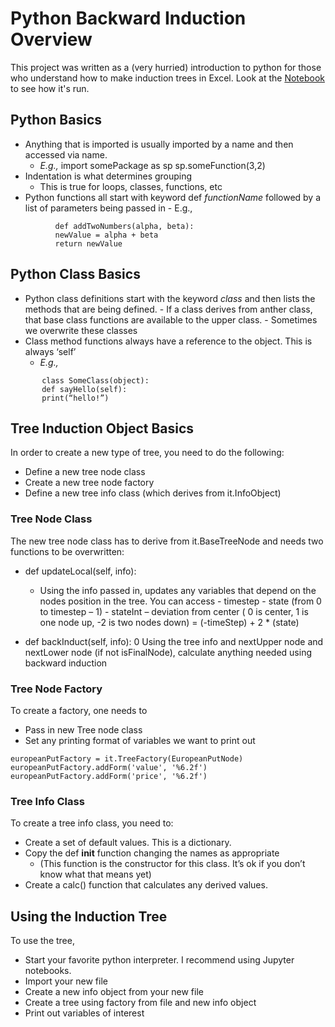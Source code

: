 
# Python Backward Induction Overview

This project was written as a (very hurried) introduction to python for those who
understand how to make induction trees in Excel.  Look at the [Notebook](backInductTree1.ipynb) to see how it's run.

## Python Basics

- Anything that is imported is usually imported by a name and then accessed via name.
    - _E.g.,_
       import somePackage as sp
       sp.someFunction(3,2)
- Indentation is what determines grouping
    - This is true for loops, classes, functions, etc
- Python functions all start with keyword def _functionName_ followed by a list of parameters being
    passed in
       - E.g.,
```
          def addTwoNumbers(alpha, beta):
          newValue = alpha + beta
          return newValue
```
## Python Class Basics

- Python class definitions start with the keyword _class_ and then lists the methods that are being
    defined.
       - If a class derives from anther class, that base class functions are available to the upper
          class.
       - Sometimes we overwrite these classes
- Class method functions always have a reference to the object. This is always ‘self’
    - _E.g.,_
```    
       class SomeClass(object):
       def sayHello(self):
       print(“hello!”)
```

## Tree Induction Object Basics

In order to create a new type of tree, you need to do the following:

- Define a new tree node class
- Create a new tree node factory
- Define a new tree info class (which derives from it.InfoObject)

### Tree Node Class

The new tree node class has to derive from it.BaseTreeNode and needs two functions to be overwritten:

- def updateLocal(self, info):
    - Using the info passed in, updates any variables that depend on the nodes position in the
       tree. You can access
          - timestep
          - state (from 0 to timestep – 1)
          - stateInt – deviation from center ( 0 is center, 1 is one node up, -2 is two nodes
             down) = (-timeStep) + 2 * (state)


- def backInduct(self, info):
    0 Using the tree info and nextUpper node and nextLower node (if not isFinalNode),
       calculate anything needed using backward induction

### Tree Node Factory

To create a factory, one needs to

- Pass in new Tree node class
- Set any printing format of variables we want to print out

```
europeanPutFactory = it.TreeFactory(EuropeanPutNode)
europeanPutFactory.addForm('value', '%6.2f')
europeanPutFactory.addForm('price', '%6.2f')
```
### Tree Info Class

To create a tree info class, you need to:

- Create a set of default values. This is a dictionary.
- Copy the def __init__ function changing the names as appropriate
    - (This function is the constructor for this class. It’s ok if you don’t know what that means
       yet)
- Create a calc() function that calculates any derived values.

## Using the Induction Tree

To use the tree,

- Start your favorite python interpreter. I recommend using Jupyter notebooks.
- Import your new file
- Create a new info object from your new file
- Create a tree using factory from file and new info object
- Print out variables of interest


